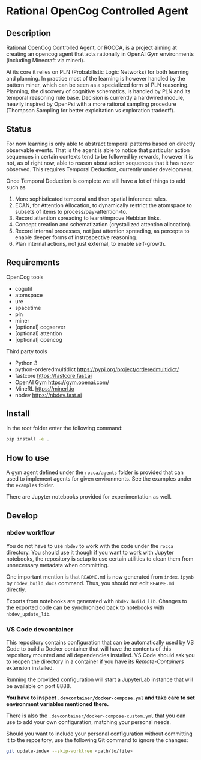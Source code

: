 # Rational OpenCog Controlled Agent

## Description

Rational OpenCog Controlled Agent, or ROCCA, is a project aiming at
creating an opencog agent that acts rationally in OpenAI Gym
environments (including Minecraft via minerl).

At its core it relies on PLN (Probabilistic Logic Networks) for both
learning and planning.  In practice most of the learning is however
handled by the pattern miner, which can be seen as a specialized form
of PLN reasoning.  Planning, the discovery of cognitive schematics, is
handled by PLN and its temporal reasoning rule base.  Decision is
currently a hardwired module, heavily inspired by OpenPsi with a more
rational sampling procedure (Thompson Sampling for better exploitation
vs exploration tradeoff).

## Status

For now learning is only able to abstract temporal patterns based on
directly observable events.  That is the agent is able to notice that
particular action sequences in certain contexts tend to be followed by
rewards, however it is not, as of right now, able to reason about
action sequences that it has never observed.  This requires Temporal
Deduction, currently under development.

Once Temporal Deduction is complete we still have a lot of things to
add such as

1. More sophisticated temporal and then spatial inference rules.
2. ECAN, for Attention Allocation, to dynamically restrict the
   atomspace to subsets of items to process/pay-attention-to.
3. Record attention spreading to learn/improve Hebbian links.
4. Concept creation and schematization (crystallized attention
   allocation).
5. Record internal processes, not just attention spreading, as
   percepta to enable deeper forms of instrospective reasoning.
6. Plan internal actions, not just external, to enable self-growth.

## Requirements

OpenCog tools

- cogutil
- atomspace
- ure
- spacetime
- pln
- miner
- [optional] cogserver
- [optional] attention
- [optional] opencog

Third party tools

- Python 3
- python-orderedmultidict https://pypi.org/project/orderedmultidict/
- fastcore https://fastcore.fast.ai
- OpenAI Gym https://gym.openai.com/
- MineRL https://minerl.io
- nbdev https://nbdev.fast.ai

## Install

In the root folder enter the following command:

```bash
pip install -e .
```

## How to use

A gym agent defined under the `rocca/agents` folder is provided that
can used to implement agents for given environments.  See the examples
under the `examples` folder.

There are Jupyter notebooks provided for experimentation as well.

## Develop

### nbdev workflow

You do not have to use `nbdev` to work with the code under the `rocca` directory.
You should use it though if you want to work with Jupyter notebooks, the repository is setup to use certain
utilities to clean them from unnecessary metadata when committing.

One important mention is that `README.md` is now generated from `index.ipynb` by `nbdev_build_docs` command.
Thus, you should not edit `README.md` directly.

Exports from notebooks are generated with `nbdev_build_lib`. Changes to the exported code can be synchronized
back to notebooks with `nbdev_update_lib`.

### VS Code devcontainer

This repository contains configuration that can be automatically used by VS Code to build a Docker container
that will have the contents of this repository mounted and all dependencies installed. VS Code should ask you
to reopen the directory in a container if you have its _Remote-Containers_ extension installed.

Running the provided configuration will start a JupyterLab instance that will be available on port 8888.

**You have to inspect `.devcontainer/docker-compose.yml` and take care to set environment variables mentioned there.**

There is also the `.devcontainer/docker-compose-custom.yml` that you can use to add your own configuration, matching your
personal needs.

Should you want to include your personal configuration without committing it to the repository, use the following Git command
to ignore the changes:

```bash
git update-index --skip-worktree <path/to/file>
```

